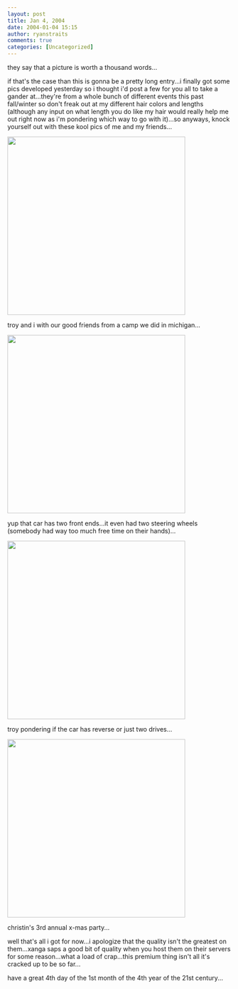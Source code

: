 ```yaml
---
layout: post
title: Jan 4, 2004
date: 2004-01-04 15:15
author: ryanstraits
comments: true
categories: [Uncategorized]
---
```

they say that a picture is worth a thousand words...

if that's the case than this is gonna be a pretty long entry...i finally got some pics developed yesterday so i thought i'd post a few for you all to take a gander at...they're from a whole bunch of different events this past fall/winter so don't freak out at my different hair colors and lengths (although any input on what length you do like my hair would really help me out right now as i'm pondering which way to go with it)...so anyways, knock yourself out with these kool pics of me and my friends...

<a href="http://i.xanga.com/bluestarmorning/michkids1.jpg" target="_new"><img src="http://i.xanga.com/bluestarmorning/t/michkids1.jpg" alt="" width="400" border="0" /></a>

troy and i with our good friends from a camp we did in michigan...

<a href="http://i.xanga.com/bluestarmorning/crazycar-ryan.jpg" target="_new"><img src="http://i.xanga.com/bluestarmorning/t/crazycar-ryan.jpg" alt="" width="400" border="0" /></a>

yup that car has two front ends...it even had two steering wheels (somebody had way too much free time on their hands)...

<a href="http://i.xanga.com/bluestarmorning/crazycar-troy.jpg" target="_new"><img src="http://i.xanga.com/bluestarmorning/t/crazycar-troy.jpg" alt="" width="400" border="0" /></a>

troy pondering if the car has reverse or just two drives...

<a href="http://i.xanga.com/bluestarmorning/x-mas%20party%2003.jpg" target="_new"><img src="http://i.xanga.com/bluestarmorning/t/x-mas%20party%2003.jpg" alt="" width="400" border="0" /></a>

christin's 3rd annual x-mas party...

well that's all i got for now...i apologize that the quality isn't the greatest on them...xanga saps a good bit of quality when you host them on their servers for some reason...what a load of crap...this premium thing isn't all it's cracked up to be so far...

have a great 4th day of the 1st month of the 4th year of the 21st century...
